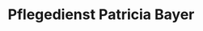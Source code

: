 ---
title: "Pflegedienst Patricia Bayer"
url: /ostfildern/pflegedienst-patricia-bayer/
shop: Sanitätshaus
---